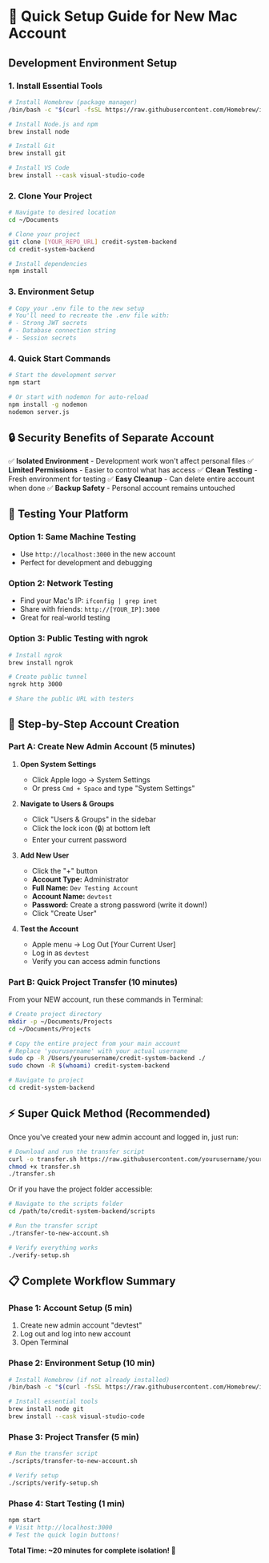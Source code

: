 # 🚀 Quick Setup Guide for New Mac Account

## **Development Environment Setup**

### **1. Install Essential Tools**
```bash
# Install Homebrew (package manager)
/bin/bash -c "$(curl -fsSL https://raw.githubusercontent.com/Homebrew/install/HEAD/install.sh)"

# Install Node.js and npm
brew install node

# Install Git
brew install git

# Install VS Code
brew install --cask visual-studio-code
```

### **2. Clone Your Project**
```bash
# Navigate to desired location
cd ~/Documents

# Clone your project
git clone [YOUR_REPO_URL] credit-system-backend
cd credit-system-backend

# Install dependencies
npm install
```

### **3. Environment Setup**
```bash
# Copy your .env file to the new setup
# You'll need to recreate the .env file with:
# - Strong JWT secrets
# - Database connection string
# - Session secrets
```

### **4. Quick Start Commands**
```bash
# Start the development server
npm start

# Or start with nodemon for auto-reload
npm install -g nodemon
nodemon server.js
```

## **🔒 Security Benefits of Separate Account**

✅ **Isolated Environment** - Development work won't affect personal files
✅ **Limited Permissions** - Easier to control what has access
✅ **Clean Testing** - Fresh environment for testing
✅ **Easy Cleanup** - Can delete entire account when done
✅ **Backup Safety** - Personal account remains untouched

## **📱 Testing Your Platform**

### **Option 1: Same Machine Testing**
- Use `http://localhost:3000` in the new account
- Perfect for development and debugging

### **Option 2: Network Testing** 
- Find your Mac's IP: `ifconfig | grep inet`
- Share with friends: `http://[YOUR_IP]:3000`
- Great for real-world testing

### **Option 3: Public Testing with ngrok**
```bash
# Install ngrok
brew install ngrok

# Create public tunnel
ngrok http 3000

# Share the public URL with testers
```

## **🎯 Step-by-Step Account Creation**

### **Part A: Create New Admin Account (5 minutes)**

1. **Open System Settings**
   - Click Apple logo → System Settings
   - Or press `Cmd + Space` and type "System Settings"

2. **Navigate to Users & Groups**
   - Click "Users & Groups" in the sidebar
   - Click the lock icon (🔒) at bottom left
   - Enter your current password

3. **Add New User**
   - Click the "+" button
   - **Account Type:** Administrator
   - **Full Name:** `Dev Testing Account`
   - **Account Name:** `devtest`
   - **Password:** Create a strong password (write it down!)
   - Click "Create User"

4. **Test the Account**
   - Apple menu → Log Out [Your Current User]
   - Log in as `devtest`
   - Verify you can access admin functions

### **Part B: Quick Project Transfer (10 minutes)**

From your NEW account, run these commands in Terminal:

```bash
# Create project directory
mkdir -p ~/Documents/Projects
cd ~/Documents/Projects

# Copy the entire project from your main account
# Replace 'yourusername' with your actual username
sudo cp -R /Users/yourusername/credit-system-backend ./
sudo chown -R $(whoami) credit-system-backend

# Navigate to project
cd credit-system-backend
```

## **⚡ Super Quick Method (Recommended)**

Once you've created your new admin account and logged in, just run:

```bash
# Download and run the transfer script
curl -o transfer.sh https://raw.githubusercontent.com/yourusername/yourrepo/main/scripts/transfer-to-new-account.sh
chmod +x transfer.sh
./transfer.sh
```

Or if you have the project folder accessible:

```bash
# Navigate to the scripts folder
cd /path/to/credit-system-backend/scripts

# Run the transfer script
./transfer-to-new-account.sh

# Verify everything works
./verify-setup.sh
```

## **📋 Complete Workflow Summary**

### **Phase 1: Account Setup (5 min)**
1. Create new admin account "devtest"
2. Log out and log into new account
3. Open Terminal

### **Phase 2: Environment Setup (10 min)**
```bash
# Install Homebrew (if not already installed)
/bin/bash -c "$(curl -fsSL https://raw.githubusercontent.com/Homebrew/install/HEAD/install.sh)"

# Install essential tools
brew install node git
brew install --cask visual-studio-code
```

### **Phase 3: Project Transfer (5 min)**
```bash
# Run the transfer script
./scripts/transfer-to-new-account.sh

# Verify setup
./scripts/verify-setup.sh
```

### **Phase 4: Start Testing (1 min)**
```bash
npm start
# Visit http://localhost:3000
# Test the quick login buttons!
```

**Total Time: ~20 minutes for complete isolation! 🎉**
